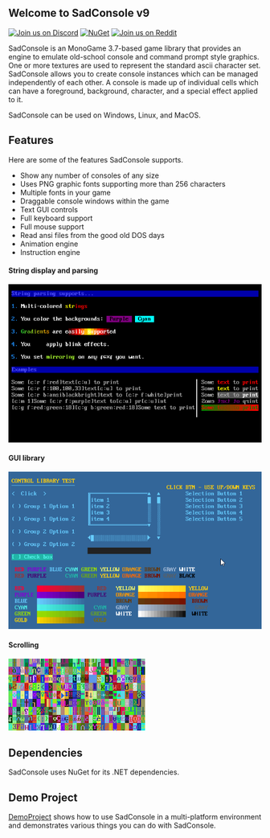 ## Welcome to SadConsole v9

[![Join us on Discord](https://img.shields.io/discord/501465397518925843.svg?label=discord)][discord] [![NuGet](https://img.shields.io/nuget/v/SadConsole.svg)][nuget] [![Join us on Reddit](https://img.shields.io/badge/reddit-SadConsole-red.svg)][reddit]



SadConsole is an MonoGame 3.7-based game library that provides an engine to emulate old-school console and command prompt style graphics. One or more textures are used to represent the standard ascii character set. SadConsole allows you to create console instances which can be managed independently of each other. A console is made up of individual cells which can have a foreground, background, character, and a special effect applied to it. 

SadConsole can be used on Windows, Linux, and MacOS.

## Features

Here are some of the features SadConsole supports.

* Show any number of consoles of any size
* Uses PNG graphic fonts supporting more than 256 characters
* Multiple fonts in your game
* Draggable console windows within the game
* Text GUI controls
* Full keyboard support
* Full mouse support
* Read ansi files from the good old DOS days
* Animation engine
* Instruction engine

#### String display and parsing
![string pic](images/stringparseexample.gif)

#### GUI library
![GUI library pic](images/ui-example.gif)

#### Scrolling
![scrolling console](images/scrolling-example2.gif)

## Dependencies
SadConsole uses NuGet for its .NET dependencies.

## Demo Project
[DemoProject](https://github.com/SadConsole/SadConsole/tree/master/src/DemoProject/SharedCode) shows how to use SadConsole in a multi-platform environment and demonstrates various things you can do with SadConsole.

[nuget]: http://www.nuget.org/packages/SadConsole/
[discord]: https://discord.gg/mttxqAs
[reddit]: http://reddit.com/r/sadconsole